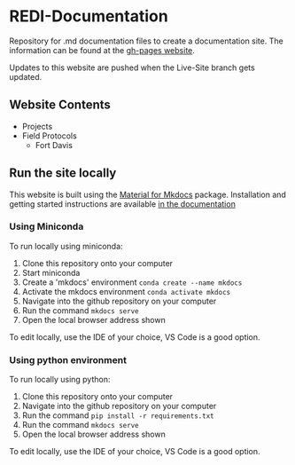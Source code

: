 # REDI-Documentation

Repository for .md documentation files to create a documentation site. The information can be found at the [gh-pages website](https://in-for-disaster-analytics.github.io/REDI-Documentation/).

Updates to this website are pushed when the Live-Site branch gets updated.

## Website Contents

- Projects
- Field Protocols
  - Fort Davis

## Run the site locally

This website is built using the [Material for Mkdocs](https://squidfunk.github.io/mkdocs-material/) package. Installation and getting started instructions are available [in the documentation](https://squidfunk.github.io/mkdocs-material/getting-started/)

### Using Miniconda

To run locally using miniconda:

1. Clone this repository onto your computer
2. Start miniconda
3. Create a 'mkdocs' environment `conda create --name mkdocs`
4. Activate the mkdocs environment `conda activate mkdocs`
5. Navigate into the github repository on your computer
6. Run the command `mkdocs serve`
7. Open the local browser address shown

To edit locally, use the IDE of your choice, VS Code is a good option.

### Using python environment

To run locally using python:

1. Clone this repository onto your computer
2. Navigate into the github repository on your computer
3. Run the command `pip install -r requirements.txt`
4. Run the command `mkdocs serve`
5. Open the local browser address shown

To edit locally, use the IDE of your choice, VS Code is a good option.
